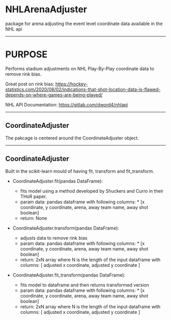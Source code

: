 NHLArenaAdjuster
=======================

package for arena adjusting the event level coordinate data available in the NHL api


_______________________
PURPOSE
========================


Performs stadium adjustments on NHL Play-By-Play coordinate data to remove rink bias.

Great post on rink bias: https://hockey-statistics.com/2020/08/02/indications-that-shot-location-data-is-flawed-depends-on-where-games-are-being-played/

NHL API Documentation: https://gitlab.com/dword4/nhlapi


----------------------------
CoordinateAdjuster
-------------------


The pakcage is centered around the CoordinateAdjuster object.
  
 _____________________________________________
 CoordinateAdjuster
 -----------------------

Built in the scikit-learn mould of having fit, transform and fit_transform.



- CoordinateAdjuster.fit(pandas DataFrame):
  - fits model using a method developed by Shuckers and Curro in their THoR paper.
  - param data: pandas dataframe with following columns:
                 *   [x coordinate, y coordinate, arena, away team name, away shot boolean]
  - return: None

- CoordinateAdjuster.transform(pandas DataFrame):
  - adjusts data to remove rink bias
  - param data: pandas dataframe with following columns:
                 *   [x coordinate, y coordinate, arena, away team name, away shot boolean]
  - return: 2xN array where N is the length of the input dataframe with columns: [ adjusted x coordinate, adjusted y coordinate ]
   

- CoordinateAdjuster.fit_transform(pandas DataFrame):
  - fits model to dataframe and then returns transformed version
  - param data: pandas dataframe with following columns:
                 *   [x coordinate, y coordinate, arena, away team name, away shot boolean]
  - return: 2xN array where N is the length of the input dataframe with columns: [ adjusted x coordinate, adjusted y coordinate ]
    


 
